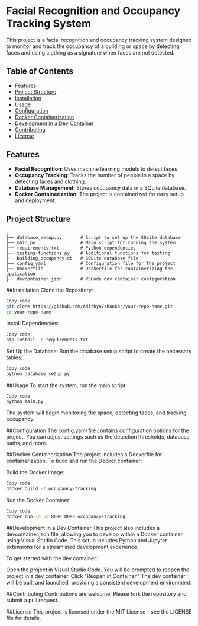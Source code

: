 # Facial Recognition and Occupancy Tracking System

This project is a facial recognition and occupancy tracking system designed to monitor and track the occupancy of a building or space by detecting faces and using clothing as a signature when faces are not detected.

## Table of Contents
- [Features](#features)
- [Project Structure](#project-structure)
- [Installation](#installation)
- [Usage](#usage)
- [Configuration](#configuration)
- [Docker Containerization](#docker-containerization)
- [Development in a Dev Container](#development-in-a-dev-container)
- [Contributing](#contributing)
- [License](#license)

## Features
- **Facial Recognition**: Uses machine learning models to detect faces.
- **Occupancy Tracking**: Tracks the number of people in a space by detecting faces and clothing.
- **Database Management**: Stores occupancy data in a SQLite database.
- **Docker Containerization**: The project is containerized for easy setup and deployment.

## Project Structure
```plaintext
.
├── database_setup.py       # Script to set up the SQLite database
├── main.py                 # Main script for running the system
├── requirements.txt        # Python dependencies
├── testing-functions.py    # Additional functions for testing
├── building_occupancy.db   # SQLite database file
├── config.yaml             # Configuration file for the project
├── Dockerfile              # Dockerfile for containerizing the application
├── devcontainer.json       # VSCode dev container configuration
```

##Installation
Clone the Repository:
```bash
Copy code
git clone https://github.com/adithya7shankar/your-repo-name.git
cd your-repo-name
```
Install Dependencies:
```bash
Copy code
pip install -r requirements.txt
```
Set Up the Database:
Run the database setup script to create the necessary tables:

```bash
Copy code
python database_setup.py
```
##Usage
To start the system, run the main script:

```bash
Copy code
python main.py
```
The system will begin monitoring the space, detecting faces, and tracking occupancy.

##Configuration
The config.yaml file contains configuration options for the project. You can adjust settings such as the detection thresholds, database paths, and more.

##Docker Containerization
The project includes a Dockerfile for containerization. To build and run the Docker container:

Build the Docker Image:

```bash
Copy code
docker build -t occupancy-tracking .
```
Run the Docker Container:

```bash
Copy code
docker run -d -p 8080:8080 occupancy-tracking
```
##Development in a Dev Container
This project also includes a devcontainer.json file, allowing you to develop within a Docker container using Visual Studio Code. This setup includes Python and Jupyter extensions for a streamlined development experience.

To get started with the dev container:

Open the project in Visual Studio Code.
You will be prompted to reopen the project in a dev container. Click "Reopen in Container."
The dev container will be built and launched, providing a consistent development environment.

##Contributing
Contributions are welcome! Please fork the repository and submit a pull request.

##License
This project is licensed under the MIT License - see the LICENSE file for details.

